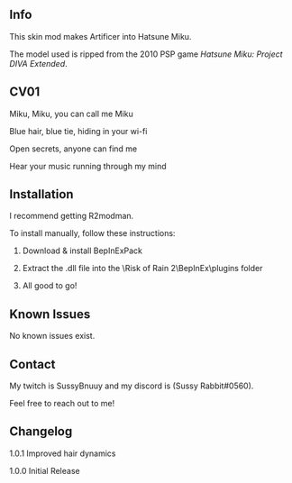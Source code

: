 ## Info
This skin mod makes Artificer into Hatsune Miku.

The model used is ripped from the 2010 PSP game <i>Hatsune Miku: Project DIVA Extended</i>.

## CV01

Miku, Miku, you can call me Miku

Blue hair, blue tie, hiding in your wi-fi

Open secrets, anyone can find me

Hear your music running through my mind


## Installation

I recommend getting R2modman.

To install manually, follow these instructions:

1. Download & install BepInExPack

2. Extract the .dll file into the \Risk of Rain 2\BepInEx\plugins folder

3. All good to go!

## Known Issues

No known issues exist.

## Contact

My twitch is SussyBnuuy and my discord is (Sussy Rabbit#0560).

Feel free to reach out to me!

## Changelog

1.0.1 Improved hair dynamics


1.0.0 Initial Release